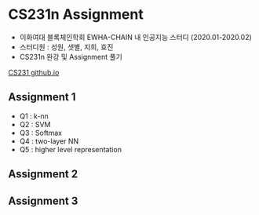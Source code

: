 # CS231n Assignment

- 이화여대 블록체인학회 EWHA-CHAIN 내 인공지능 스터디 (2020.01-2020.02)
- 스터디원 : 성원, 샛별, 지희, 효진
- CS231n 완강 및 Assignment 풀기

[CS231 github.io](http://cs231n.github.io/assignments2019/assignment1/)

## Assignment 1
- Q1 : k-nn
- Q2 : SVM
- Q3 : Softmax
- Q4 : two-layer NN
- Q5 : higher level representation

## Assignment 2

## Assignment 3

